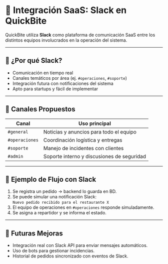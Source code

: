 # 💬 Integración SaaS: Slack en QuickBite

QuickBite utiliza **Slack** como plataforma de comunicación SaaS entre los distintos equipos involucrados en la operación del sistema.

---

## 🎯 ¿Por qué Slack?

- Comunicación en tiempo real
- Canales temáticos por área (ej. `#operaciones`, `#soporte`)
- Integración futura con notificaciones del sistema
- Apto para startups y fácil de implementar

---

## 🧩 Canales Propuestos

| Canal           | Uso principal                                      |
|------------------|----------------------------------------------------|
| `#general`       | Noticias y anuncios para todo el equipo            |
| `#operaciones`   | Coordinación logística y entregas                  |
| `#soporte`       | Manejo de incidentes con clientes                  |
| `#admin`         | Soporte interno y discusiones de seguridad         |

---

## 🔄 Ejemplo de Flujo con Slack

1. Se registra un pedido → backend lo guarda en BD.
2. Se puede simular una notificación Slack:  
   `Nuevo pedido recibido para el restaurante X`
3. El equipo de operaciones en `#operaciones` responde simuladamente.
4. Se asigna a repartidor y se informa el estado.

---

## 🚀 Futuras Mejoras

- Integración real con Slack API para enviar mensajes automáticos.
- Uso de bots para gestionar incidencias.
- Historial de pedidos sincronizado con eventos de Slack.
